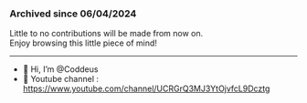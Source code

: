 ### Archived since 06/04/2024
Little to no contributions will be made from now on.  
Enjoy browsing this little piece of mind!

-----
- 👋 Hi, I’m @Coddeus
- 🎨 Youtube channel : https://www.youtube.com/channel/UCRGrQ3MJ3YtOjvfcL9Dcztg

<!---
Coddeus/Coddeus is a ✨ special ✨ repository because its `README.md` (this file) appears on your GitHub profile.
You can click the Preview link to take a look at your changes.
--->
